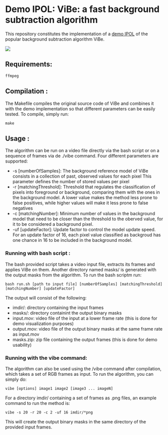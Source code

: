 # Demo IPOL: ViBe: a fast background subtraction algorithm

This repository constitutes the implementation of a [demo IPOL](https://ipolcore.ipol.im/demo/clientApp/demo.html?id=77777000287) of the popular background subtraction algorithm ViBe.

![](https://github.com/xavibou/ipol_demo_vibe/blob/main/demo_teaser.gif)

## Requirements:
    ffmpeg

## Compilation :
The Makefile compiles the original source code of ViBe and combines it with the demo implementation so that different parameters can be easily tested. To compile, simply run:
```Shell
make
```

## Usage :
The algorithm can be run on a video file directly via the bash script or on a sequence of frames via de ./vibe command. Four different parameters are supported:

* -s [numberOfSamples]: The background reference model of ViBe consists in a collection of past, observed values for each pixel This parameter defines the number of stored values per pixel
* -r [matchingThreshold]: Threshold that regulates the classification of pixels into foreground or background, comparing them with the ones in the background model. A lower value makes the method less prone to false positives, while higher values will make it less prone to false negatives    
* -c [matchingNumber]: Minimum number of values in the background model that need to be closer than the threshold to the oberved value, for it to be considered a background pixel.
* -uf [updateFactor]: Update factor to control the model update speed. For an update factor of 16, each pixel value classified as backgroud has one chance in 16 to be included in the background model.

### Running with bash script :
The bash provided script takes a video input file, extracts its frames and applies ViBe on them. Another directory named masks/ is generated with the output masks from the algorithm. To run the bash scriptm run:
```Shell
bash run.sh [path to input file] [numberOfSamples] [matchingThreshold] [matchingNumber] [updateFactor]
```
The output will consist of the following:

* imdir/: directory containing the input frames
* masks/: directory containint the output binary masks
* input.mov: video file of the input at a lower frame rate (this is done for demo visualization purposes)
* output.mov: video file of the output binary masks at the same frame rate as input.mov
* masks.zip: zip file containing the output frames (this is done for demo usability)


### Running with the vibe command:
The algorithm can also be used using the /vibe command after compilation, which takes a set of RGB frames as input. To run the algorithm, you can simply do:
```Shell
vibe [options] image1 image2 [image3 ... imageN]
```
For a directory imdir/ containing a set of frames as .png files, an example command to run the method is:
```Shell
vibe -s 20 -r 20 -c 2 -uf 16 imdir/*png
```
This will create the output binary masks in the same directory of the provided input frames.
